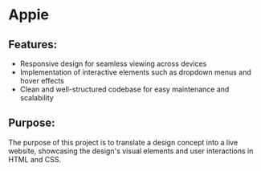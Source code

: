 # Appie

## Features:
- Responsive design for seamless viewing across devices
- Implementation of interactive elements such as dropdown menus and hover effects
- Clean and well-structured codebase for easy maintenance and scalability

## Purpose:
The purpose of this project is to translate a design concept into a live website, showcasing the design's visual elements and user interactions in HTML and CSS.
